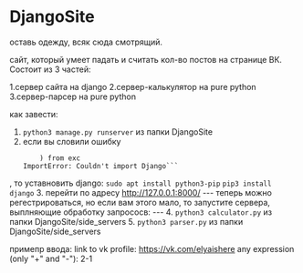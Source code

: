 # DjangoSite
оставь одежду, всяк сюда смотрящий.

сайт, который умеет падать и считать кол-во постов на странице ВК. Состоит из 3 частей:

1.сервер сайта на django
2.сервер-калькулятор на pure python
3.сервер-парсер на pure python


как завести:
1. ```python3 manage.py runserver``` из папки DjangoSite
2. если вы словили ошибку
    ```File "manage.py", line 14, in <module>
        ) from exc
    ImportError: Couldn't import Django```
, то уставновить django:
    ```sudo apt install python3-pip```
    ```pip3 install django```
3. перейти по адресу http://127.0.0.1:8000/
--- теперь можно регестрироваться, но если вам этого мало, то запустите сервера, выплняющие обработку запрососв: ---
4. ```python3 calculator.py``` из папки DjangoSite/side_servers
5. ```python3 parser.py``` из папки DjangoSite/side_servers

примепр ввода:
    link to vk profile: https://vk.com/elyaishere
    any expression (only "+" and "-"): 2-1
